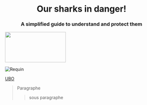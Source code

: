 <div align="center">
  
# Our sharks in danger!
### A simplified guide to understand and protect them

</div>

<img src="image.png" width="200" height="100">

![Requin](https://github.com/user-attachments/assets/760051a0-acfd-4fe9-9e20-d49d9d2ad681)


[UBO](https://ent.univ-brest.fr)
> Paragraphe
>> sous paragraphe


